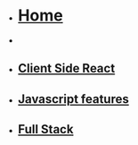 <!-- docs/_sidebar.md -->
* [<h1>Home</h1>](README.md)
* 
* [<h2>Client Side React</h2>](Block_REACT/README.md)
* [<h2>Javascript features</h2>](Block_JS/README.md)
* [<h2>Full Stack</h2>](Block_REMIX/README.md)
<!-- 
* [<h2>Server Side API</h2>](Block_4/README.md)
* [<h2>React Library</h2>](ReactLibrary/README.md)
* 
* [<h1>Random try outs</h1>](Block_TRY/README.md)
* [<h2>New notes</h2>](Block_API/README.md)
* 
-->
